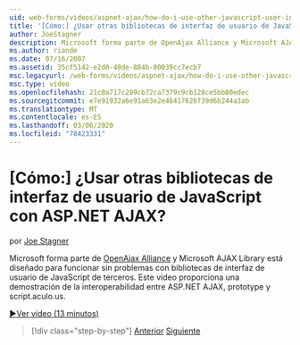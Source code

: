 ```yaml
---
uid: web-forms/videos/aspnet-ajax/how-do-i-use-other-javascript-user-interface-libraries-with-aspnet-ajax
title: '[Cómo:] ¿Usar otras bibliotecas de interfaz de usuario de JavaScript con ASP.NET AJAX? | Microsoft Docs'
author: JoeStagner
description: Microsoft forma parte de OpenAjax Alliance y Microsoft AJAX Library está diseñado para funcionar sin problemas con bibliotecas de interfaz de usuario de JavaScript de terceros...
ms.author: riande
ms.date: 07/16/2007
ms.assetid: 35cf5142-e2d0-40de-884b-00039cc7ecb7
msc.legacyurl: /web-forms/videos/aspnet-ajax/how-do-i-use-other-javascript-user-interface-libraries-with-aspnet-ajax
msc.type: video
ms.openlocfilehash: 21c0a717c299cb72ca7379c9cb128ce5bb80edec
ms.sourcegitcommit: e7e91932a6e91a63e2e46417626f39d6b244a3ab
ms.translationtype: MT
ms.contentlocale: es-ES
ms.lasthandoff: 03/06/2020
ms.locfileid: "78423331"
---
```

# <a name="how-do-i-use-other-javascript-user-interface-libraries-with-aspnet-ajax"></a>[Cómo:] ¿Usar otras bibliotecas de interfaz de usuario de JavaScript con ASP.NET AJAX?

por [Joe Stagner](https://github.com/JoeStagner)

Microsoft forma parte de [OpenAjax Alliance](http://www.openajax.org/) y Microsoft AJAX Library está diseñado para funcionar sin problemas con bibliotecas de interfaz de usuario de JavaScript de terceros. Este vídeo proporciona una demostración de la interoperabilidad entre ASP.NET AJAX, prototype y script.aculo.us.

[&#9654;Ver vídeo (13 minutos)](https://channel9.msdn.com/Blogs/ASP-NET-Site-Videos/how-do-i-use-other-javascript-user-interface-libraries-with-aspnet-ajax)

> [!div class="step-by-step"]
> [Anterior](how-do-i-choose-between-methods-of-ajax-page-updates.md)
> [Siguiente](how-do-i-use-the-aspnet-ajax-profile-services.md)
